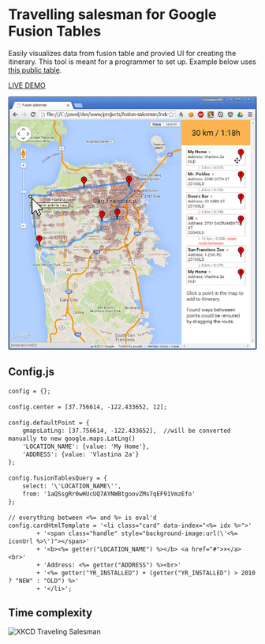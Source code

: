 # Travelling salesman for Google Fusion Tables

Easily visualizes data from fusion table and provied UI for creating the itinerary.
This tool is meant for a programmer to set up. Example below uses [this public table](https://www.google.com/fusiontables/DataSource?docid=1aQSsgRr0wHUcUQ7AYNWBtgoovZMs7qEF91VmzEfo). 

[LIVE DEMO](http://rawgit.com/zbycz/fusion-salesman/master/index.htm)

![Screenshot](screenshot.jpg)


## Config.js

    config = {};
    
    config.center = [37.756614, -122.433652, 12];
    
    config.defaultPoint = {
    	gmapsLatLng: [37.756614, -122.433652],  //will be converted manually to new google.maps.LatLng()
    	'LOCATION_NAME': {value: 'My Home'}, 
    	'ADDRESS': {value: 'Vlastina 2a'}
    };
    
    config.fusionTablesQuery = {
    	select: '\'LOCATION_NAME\'',
    	from: '1aQSsgRr0wHUcUQ7AYNWBtgoovZMs7qEF91VmzEfo'
    };
    
    // everything between <%= and %> is eval'd
    config.cardHtmlTemplate = '<li class="card" data-index="<%= idx %>">'
    		+ '<span class="handle" style="background-image:url(\'<%= iconUrl %>\')"></span>'
    		+ '<b><%= getter("LOCATION_NAME") %></b> <a href="#">×</a><br>'
    		+ 'Address: <%= getter("ADDRESS") %><br>'
    		+ '<%= getter("YR_INSTALLED") + (getter("YR_INSTALLED") > 2010 ? "NEW" : "OLD") %>'
    		+ '</li>';

## Time complexity

![XKCD Traveling Salesman](http://imgs.xkcd.com/comics/travelling_salesman_problem.png)
